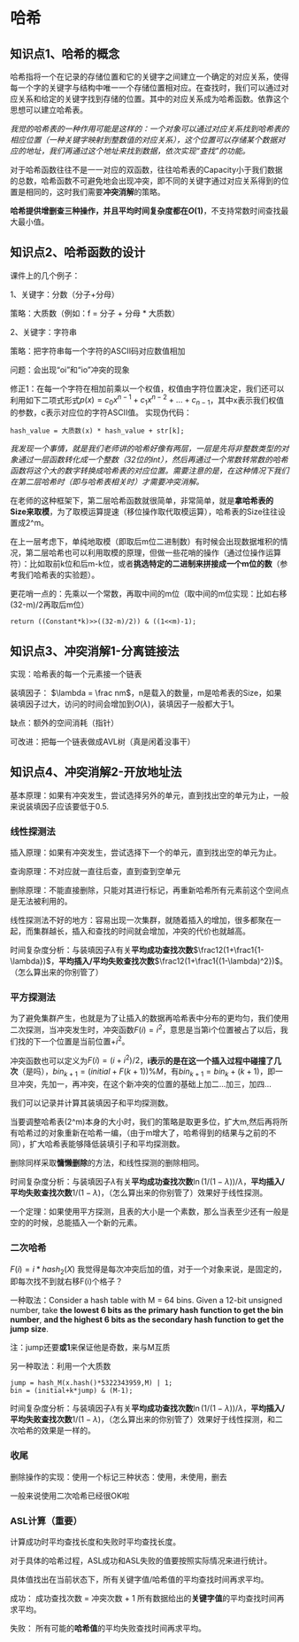 # 哈希

## 知识点1、哈希的概念

哈希指将一个在记录的存储位置和它的关键字之间建立一个确定的对应关系，使得每一个字的关键字与结构中唯一一个存储位置相对应。在查找时，我们可以通过对应关系和给定的关键字找到存储的位置。其中的对应关系成为哈希函数。依靠这个思想可以建立哈希表。

*我觉的哈希表的一种作用可能是这样的：一个对象可以通过对应关系找到哈希表的相应位置（一种关键字映射到整数值的对应关系），这个位置可以存储某个数据对应的地址，我们再通过这个地址来找到数据，依次实现“查找”的功能。*

对于哈希函数往往不是一一对应的双函数，往往哈希表的Capacity小于我们数据的总数，哈希函数不可避免地会出现冲突，即不同的关键字通过对应关系得到的位置是相同的，这时我们需要**冲突消解**的策略。

**哈希提供增删查三种操作，并且平均时间复杂度都在$O(1)$**，不支持常数时间查找最大最小值。

## 知识点2、哈希函数的设计

课件上的几个例子：

1、关键字：分数（分子+分母）

策略：大质数（例如：f = 分子 + 分母 * 大质数）

2、关键字：字符串

策略：把字符串每一个字符的ASCII码对应数值相加

问题：会出现“oi”和“io”冲突的现象

修正1：在每一个字符在相加前乘以一个权值，权值由字符位置决定，我们还可以利用如下二项式形式$p(x)=c_0x^{n-1} + c_1x^{n-2}+...+c_{n-1}$，其中x表示我们权值的参数，c表示对应位的字符ASCII值。
实现伪代码：

    hash_value = 大质数(x) * hash_value + str[k];

*我发现一个事情，就是我们老师讲的哈希好像有两层，一层是先将非整数类型的对象通过一层函数转化成一个整数（32位的int），然后再通过一个常数转常数的哈希函数将这个大的数字转换成哈希表的对应位置。需要注意的是，在这种情况下我们在第二层哈希时（即与哈希表相关时）才需要冲突消解。*

在老师的这种框架下，第二层哈希函数就很简单，非常简单，就是**拿哈希表的Size来取模**，为了取模运算提速（移位操作取代取模运算），哈希表的Size往往设置成2^m。

在上一层考虑下，单纯地取模（即取后m位二进制数）有时候会出现数据堆积的情况，第二层哈希也可以利用取模的原理，但做一些花哨的操作（通过位操作运算符）：比如取前k位和后m-k位，或者**挑选特定的二进制来拼接成一个m位的数**（参考我们哈希表的实验题）。

更花哨一点的：先乘以一个常数，再取中间的m位（取中间的m位实现：比如右移(32-m)/2再取后m位）

    return ((Constant*k)>>((32-m)/2)) & ((1<<m)-1);

## 知识点3、冲突消解1-分离链接法

实现：哈希表的每一个元素接一个链表

装填因子： $\lambda = \frac nm$，n是载入的数量，m是哈希表的Size，如果装填因子过大，访问的时间会增加到$O(\lambda)$，装填因子一般都大于1。

缺点：额外的空间消耗（指针）

可改进：把每一个链表做成AVL树（真是闲着没事干）

## 知识点4、冲突消解2-开放地址法

基本原理：如果有冲突发生，尝试选择另外的单元，直到找出空的单元为止，一般来说装填因子应该要低于0.5.

### 线性探测法

插入原理：如果有冲突发生，尝试选择下一个的单元，直到找出空的单元为止。

查询原理：不对应就一直往后查，直到查到空单元

删除原理：不能直接删除，只能对其进行标记，再重新哈希所有元素前这个空间点是无法被利用的。

线性探测法不好的地方：容易出现一次集群，就随着插入的增加，很多都聚在一起，而集群越长，插入和查找的时间就会增加，冲突的代价也就越高。

时间复杂度分析：与装填因子$\lambda$有关**平均成功查找次数**$\frac12(1+\frac1{1-\lambda})$，**平均插入/平均失败查找次数**$\frac12(1+\frac1{(1-\lambda)^2})$。（怎么算出来的你别管了）

### 平方探测法

为了避免集群产生，也就是为了让插入的数据再哈希表中分布的更均匀，我们使用二次探测，当冲突发生时，冲突函数$F(i)=i^2$，意思是当第i个位置被占了以后，我们找的下一个位置是当前位置+$i^2$。

冲突函数也可以定义为$F(i)=(i+i^2)/2$，**i表示的是在这一个插入过程中碰撞了几次**（是吗），$bin_{k+1} = (initial + F(k+1))\% M$，有$bin_{k+1} = bin_k + (k+1)$，即一旦冲突，先加一，再冲突，在这个新冲突的位置的基础上加二...加三，加四...

我们可以记录并计算其装填因子和平均探测数。

当要调整哈希表(2^m)本身的大小时，我们的策略是取更多位，扩大m,然后再将所有哈希过的对象重新在哈希一编，（由于m增大了，哈希得到的结果与之前的不同），扩大哈希表能够降低装填引子和平均探测数。

删除同样采取**慵懒删除**的方法，和线性探测的删除相同。

时间复杂度分析：与装填因子$\lambda$有关**平均成功查找次数**$\ln(1/(1-\lambda))/\lambda$，**平均插入/平均失败查找次数**$1/(1-\lambda)$，（怎么算出来的你别管了）效果好于线性探测。

一个定理：如果使用平方探测，且表的大小是一个素数，那么当表至少还有一般是空的的时候，总能插入一个新的元素。

### 二次哈希

$F(i) = i * hash_2(X)$
我觉得是每次冲突后加的值，对于一个对象来说，是固定的，即每次找不到就右移F(i)个格子？

一种取法：Consider a hash table with M = 64 bins. Given a 12-bit unsigned number, take **the lowest 6 bits as the primary hash function to get the bin number**, **and the highest 6 bits as the secondary hash function to get the jump size**.

注：jump还要**或1**来保证他是奇数，来与M互质

另一种取法：利用一个大质数

    jump = hash_M(x.hash()*5322343959,M) | 1;
    bin = (initial+k*jump) & (M-1);

时间复杂度分析：与装填因子$\lambda$有关**平均成功查找次数**$\ln(1/(1-\lambda))/\lambda$，**平均插入/平均失败查找次数**$1/(1-\lambda)$，（怎么算出来的你别管了）效果好于线性探测，和二次哈希的效果是一样的。

### 收尾

删除操作的实现：使用一个标记三种状态：使用，未使用，删去

一般来说使用二次哈希已经很OK啦

### ASL计算（重要）

计算成功时平均查找长度和失败时平均查找长度。

对于具体的哈希过程，ASL成功和ASL失败的值要按照实际情况来进行统计。

具体值找出在当前状态下，所有关键字值/哈希值的平均查找时间再求平均。

成功：
成功查找次数 = 冲突次数 + 1
所有数据给出的**关键字值**的平均查找时间再求平均。

失败：
所有可能的**哈希值**的平均失败查找时间再求平均。
